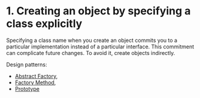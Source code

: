 # 1. Creating an object by specifying a class explicitly

Specifying a class name when you create an object commits you to a particular implementation instead of a particular interface. This commitment can complicate future changes. To avoid it, create objects indirectly.

Design patterns:
- [Abstract Factory](./abstractfactory),
- [Factory Method](./factorymethod),
- [Prototype](./prototype)
